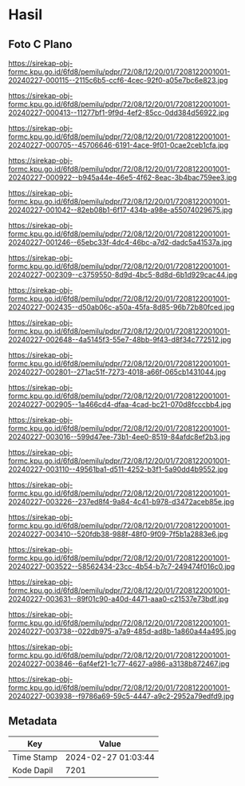 # Hasil

## Foto C Plano

https://sirekap-obj-formc.kpu.go.id/6fd8/pemilu/pdpr/72/08/12/20/01/7208122001001-20240227-000115--2115c6b5-ccf6-4cec-92f0-a05e7bc6e823.jpg

https://sirekap-obj-formc.kpu.go.id/6fd8/pemilu/pdpr/72/08/12/20/01/7208122001001-20240227-000413--11277bf1-9f9d-4ef2-85cc-0dd384d56922.jpg

https://sirekap-obj-formc.kpu.go.id/6fd8/pemilu/pdpr/72/08/12/20/01/7208122001001-20240227-000705--45706646-6191-4ace-9f01-0cae2ceb1cfa.jpg

https://sirekap-obj-formc.kpu.go.id/6fd8/pemilu/pdpr/72/08/12/20/01/7208122001001-20240227-000922--b945a44e-46e5-4f62-8eac-3b4bac759ee3.jpg

https://sirekap-obj-formc.kpu.go.id/6fd8/pemilu/pdpr/72/08/12/20/01/7208122001001-20240227-001042--82eb08b1-6f17-434b-a98e-a55074029675.jpg

https://sirekap-obj-formc.kpu.go.id/6fd8/pemilu/pdpr/72/08/12/20/01/7208122001001-20240227-001246--65ebc33f-4dc4-46bc-a7d2-dadc5a41537a.jpg

https://sirekap-obj-formc.kpu.go.id/6fd8/pemilu/pdpr/72/08/12/20/01/7208122001001-20240227-002309--c3759550-8d9d-4bc5-8d8d-6b1d929cac44.jpg

https://sirekap-obj-formc.kpu.go.id/6fd8/pemilu/pdpr/72/08/12/20/01/7208122001001-20240227-002435--d50ab06c-a50a-45fa-8d85-96b72b80fced.jpg

https://sirekap-obj-formc.kpu.go.id/6fd8/pemilu/pdpr/72/08/12/20/01/7208122001001-20240227-002648--4a5145f3-55e7-48bb-9f43-d8f34c772512.jpg

https://sirekap-obj-formc.kpu.go.id/6fd8/pemilu/pdpr/72/08/12/20/01/7208122001001-20240227-002801--271ac51f-7273-4018-a66f-065cb1431044.jpg

https://sirekap-obj-formc.kpu.go.id/6fd8/pemilu/pdpr/72/08/12/20/01/7208122001001-20240227-002905--1a466cd4-dfaa-4cad-bc21-070d8fcccbb4.jpg

https://sirekap-obj-formc.kpu.go.id/6fd8/pemilu/pdpr/72/08/12/20/01/7208122001001-20240227-003016--599d47ee-73b1-4ee0-8519-84afdc8ef2b3.jpg

https://sirekap-obj-formc.kpu.go.id/6fd8/pemilu/pdpr/72/08/12/20/01/7208122001001-20240227-003110--49561ba1-d511-4252-b3f1-5a90dd4b9552.jpg

https://sirekap-obj-formc.kpu.go.id/6fd8/pemilu/pdpr/72/08/12/20/01/7208122001001-20240227-003226--237ed8f4-9a84-4c41-b978-d3472aceb85e.jpg

https://sirekap-obj-formc.kpu.go.id/6fd8/pemilu/pdpr/72/08/12/20/01/7208122001001-20240227-003410--520fdb38-988f-48f0-9f09-7f5b1a2883e6.jpg

https://sirekap-obj-formc.kpu.go.id/6fd8/pemilu/pdpr/72/08/12/20/01/7208122001001-20240227-003522--58562434-23cc-4b54-b7c7-249474f016c0.jpg

https://sirekap-obj-formc.kpu.go.id/6fd8/pemilu/pdpr/72/08/12/20/01/7208122001001-20240227-003631--89f01c90-a40d-4471-aaa0-c21537e73bdf.jpg

https://sirekap-obj-formc.kpu.go.id/6fd8/pemilu/pdpr/72/08/12/20/01/7208122001001-20240227-003738--022db975-a7a9-485d-ad8b-1a860a44a495.jpg

https://sirekap-obj-formc.kpu.go.id/6fd8/pemilu/pdpr/72/08/12/20/01/7208122001001-20240227-003846--6af4ef21-1c77-4627-a986-a3138b872467.jpg

https://sirekap-obj-formc.kpu.go.id/6fd8/pemilu/pdpr/72/08/12/20/01/7208122001001-20240227-003938--f9786a69-59c5-4447-a9c2-2952a79edfd9.jpg


## Metadata

| Key        | Value               |
| ---------- | ------------------- |
| Time Stamp | 2024-02-27 01:03:44 |
| Kode Dapil | 7201                |



